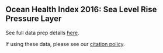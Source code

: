 ## Ocean Health Index 2016: Sea Level Rise Pressure Layer

See full data prep details [here](https://cdn.rawgit.com/OHI-Science/ohiprep/master/globalprep/prs_slr/v2016/slr_layer_prep.html).

If using these data, please see our [citation policy](http://ohi-science.org/citation-policy/).

  
